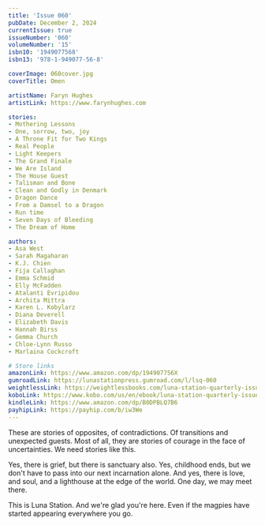 ```yaml
---
title: 'Issue 060'
pubDate: December 2, 2024
currentIssue: true
issueNumber: '060'
volumeNumber: '15'
isbn10: '1949077568'
isbn13: '978-1-949077-56-8'

coverImage: 060cover.jpg
coverTitle: Omen

artistName: Faryn Hughes
artistLink: https://www.farynhughes.com

stories:
- Mothering Lessons
- One, sorrow, two, joy
- A Throne Fit for Two Kings
- Real People
- Light Keepers
- The Grand Finale
- We Are Island
- The House Guest
- Talisman and Bone
- Clean and Godly in Denmark
- Dragon Dance
- From a Damsel to a Dragon
- Run time
- Seven Days of Bleeding
- The Dream of Home

authors:
- Asa West
- Sarah Magaharan
- K.J. Chien
- Fija Callaghan
- Emma Schmid
- Elly McFadden
- Atalanti Evripidou
- Archita Mittra
- Karen L. Kobylarz
- Diana Deverell
- Elizabeth Davis
- Hannah Birss
- Gemma Church
- Chloe-Lynn Russo
- Marlaina Cockcroft

# Store links
amazonLink: https://www.amazon.com/dp/194907756X
gumroadLink: https://lunastationpress.gumroad.com/l/lsq-060
weightlessLink: https://weightlessbooks.com/luna-station-quarterly-issue-060/
koboLink: https://www.kobo.com/us/en/ebook/luna-station-quarterly-issue-060
kindleLink: https://www.amazon.com/dp/B0DPBLQ7B6
payhipLink: https://payhip.com/b/iw3We
---
```

These are stories of opposites, of contradictions. Of transitions and unexpected guests. Most of all, they are stories of courage in the face of uncertainties. We need stories like this.

Yes, there is grief, but there is sanctuary also. Yes, childhood ends, but we don't have to pass into our next incarnation alone. And yes, there is love, and soul, and a lighthouse at the edge of the world. One day, we may meet there.

This is Luna Station. And we're glad you're here. Even if the magpies have started appearing everywhere you go.